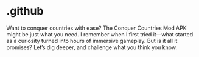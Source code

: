 # .github
Want to conquer countries with ease? The Conquer Countries Mod APK might be just what you need. I remember when I first tried it—what started as a curiosity turned into hours of immersive gameplay. But is it all it promises? Let’s dig deeper, and challenge what you think you know.
